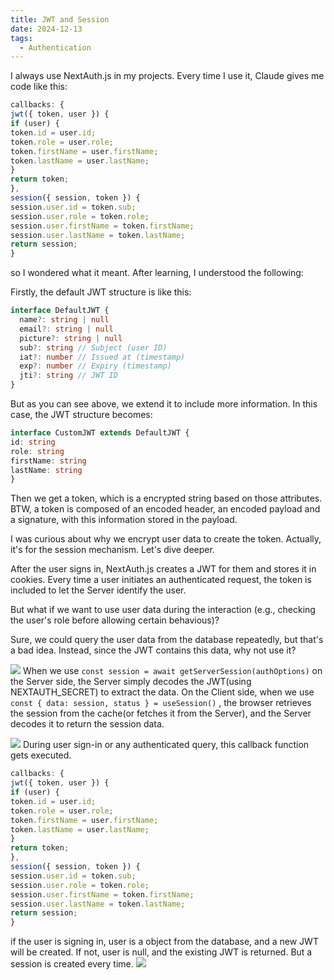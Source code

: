 ```yaml
---
title: JWT and Session
date: 2024-12-13
tags:
  - Authentication
---
```

I always use NextAuth.js in my projects. Every time I use it, Claude gives me code like this:
```TypeScript
callbacks: {
jwt({ token, user }) {
if (user) {
token.id = user.id;
token.role = user.role;
token.firstName = user.firstName;
token.lastName = user.lastName;
}
return token;
},
session({ session, token }) {
session.user.id = token.sub;
session.user.role = token.role;
session.user.firstName = token.firstName;
session.user.lastName = token.lastName;
return session;
}
```
so I wondered what it meant. After learning, I understood the following:

Firstly, the default JWT structure is like this:
```TypeScript
interface DefaultJWT {
  name?: string | null
  email?: string | null
  picture?: string | null
  sub?: string // Subject (user ID)
  iat?: number // Issued at (timestamp)
  exp?: number // Expiry (timestamp)
  jti?: string // JWT ID
}
```
But as you can see above, we extend it to include more information. In this case, the JWT structure becomes:
```TypeScript
interface CustomJWT extends DefaultJWT {
id: string
role: string
firstName: string
lastName: string
}
```
Then we get a token, which is a encrypted string based on those attributes. BTW, a token is composed of an encoded header, an encoded payload and a signature, with this information stored in the payload.

I was curious about why we encrypt user data to create the token. Actually, it's for the session mechanism. Let's dive deeper.

After the user signs in, NextAuth.js creates a JWT for them and stores it in cookies. Every time a user initiates an authenticated request, the token is included to let the Server identify the user.

But what if we want to use user data during the interaction (e.g., checking the user's role before allowing certain behavious)? 

Sure, we could query the user data from the database repeatedly, but that's a bad idea. Instead, since the JWT contains this data, why not use it?

[![](https://mermaid.ink/img/pako:eNpVkF1rwjAUhv9KONdV2qbaNhcDtboxhrDpGCz14mAyK7NJl6RsTvzvi1UH5uKQ8-Z5z0cOsNZCAoONwaYiy6JUxJ8Rf3xbklHTGI3rakV6vTsy5hOtHG6VJa9WGlKgw9UZH3fAhM81KcbkuZVmT-ZSCilugILP0DryIm2jlZWXt3Occu-8bTjj50pTr3jTVyutu3hmHXB_8jxpFDfqA1_s9Lcf8L8PBFBLU-NW-EUPJ7YEV8lalsD8VaD5LKFUR89h6_Rir9bAnGllAEa3m-qatI1AJ4st-s-qgX3gznq1QfWudX2FfArsAD_AoijvD9JhPEhomtKU5lkAe2Ax7SdhSpMoynLqxZAeA_jtKoT9PMrTbJjTMMySOM4Gxz-Dqnwu?type=png)](https://mermaid.live/edit#pako:eNpVkF1rwjAUhv9KONdV2qbaNhcDtboxhrDpGCz14mAyK7NJl6RsTvzvi1UH5uKQ8-Z5z0cOsNZCAoONwaYiy6JUxJ8Rf3xbklHTGI3rakV6vTsy5hOtHG6VJa9WGlKgw9UZH3fAhM81KcbkuZVmT-ZSCilugILP0DryIm2jlZWXt3Occu-8bTjj50pTr3jTVyutu3hmHXB_8jxpFDfqA1_s9Lcf8L8PBFBLU-NW-EUPJ7YEV8lalsD8VaD5LKFUR89h6_Rir9bAnGllAEa3m-qatI1AJ4st-s-qgX3gznq1QfWudX2FfArsAD_AoijvD9JhPEhomtKU5lkAe2Ax7SdhSpMoynLqxZAeA_jtKoT9PMrTbJjTMMySOM4Gxz-Dqnwu)
When we use `const session = await getServerSession(authOptions)` on the Server side, the Server simply decodes the JWT(using NEXTAUTH_SECRET) to extract the data. On the Client side, when we use `const { data: session, status } = useSession()` , the browser retrieves the session from the cache(or fetches it from the Server), and the Server decodes it to return the session data.

[![](https://mermaid.ink/img/pako:eNq9VFFvmzAQ_iuWpUqblCYQkgJ-6MuiTZo2aWq6Tap4ceGWWAk2s822Lsp_3xkDpYW8jhfj-87H93135kRzVQBl1MDPGmQOG8F3mpeZJPjw3CpNvhrQfl9xbUUuKi4teXcUIO04vgX9ayp_wy1_5AbGyMfv9xPllToImCpvjFAykx66uiKf1E5I8v6ofvuQo3t9e-v5MQ97xIcQ8xwZ2daPpcBvaSgQEPxofKLHMbEjzcg3fhQFtzBwowOvBxUd2gCvCqFG5r7jKtyrA8hXuJeLjNBweHakxQdytnWeowXkDkylpLOzN-LOtdDYxgrypj1qRAFvXxjTi29WNLrEQli7O3-B2QewI16trg24IZrU1bar196376U6R42RL1pZyC0USEraZrouiGs7ORbX2eTXgbjPqu6mdTQGC16JBa_tfmEm6P0nC_oGe3gwRC3fyzbRGS1Bl1wUeJFP7lBG7R5KyCjD14LrQ0YzecY8VKm2TzKnzOoaZlSrerfvNnXlJrz9A1D2A-8DRvHaPShVdkm4pexE_1AWhul8Hd8s16sojqM4SpMZfaJsGc1XQRytwjBJIwwG0XlG_zYVgnkapnFyk0ZBkKyWy2R9_gdVd3jD?type=png)](https://mermaid.live/edit#pako:eNq9VFFvmzAQ_iuWpUqblCYQkgJ-6MuiTZo2aWq6Tap4ceGWWAk2s822Lsp_3xkDpYW8jhfj-87H93135kRzVQBl1MDPGmQOG8F3mpeZJPjw3CpNvhrQfl9xbUUuKi4teXcUIO04vgX9ayp_wy1_5AbGyMfv9xPllToImCpvjFAykx66uiKf1E5I8v6ofvuQo3t9e-v5MQ97xIcQ8xwZ2daPpcBvaSgQEPxofKLHMbEjzcg3fhQFtzBwowOvBxUd2gCvCqFG5r7jKtyrA8hXuJeLjNBweHakxQdytnWeowXkDkylpLOzN-LOtdDYxgrypj1qRAFvXxjTi29WNLrEQli7O3-B2QewI16trg24IZrU1bar196376U6R42RL1pZyC0USEraZrouiGs7ORbX2eTXgbjPqu6mdTQGC16JBa_tfmEm6P0nC_oGe3gwRC3fyzbRGS1Bl1wUeJFP7lBG7R5KyCjD14LrQ0YzecY8VKm2TzKnzOoaZlSrerfvNnXlJrz9A1D2A-8DRvHaPShVdkm4pexE_1AWhul8Hd8s16sojqM4SpMZfaJsGc1XQRytwjBJIwwG0XlG_zYVgnkapnFyk0ZBkKyWy2R9_gdVd3jD)
During user sign-in or any authenticated query, this callback function gets executed.
```TypeScript
callbacks: {
jwt({ token, user }) {
if (user) {
token.id = user.id;
token.role = user.role;
token.firstName = user.firstName;
token.lastName = user.lastName;
}
return token;
},
session({ session, token }) {
session.user.id = token.sub;
session.user.role = token.role;
session.user.firstName = token.firstName;
session.user.lastName = token.lastName;
return session;
}
```
if the user is signing in, user is a object from the database, and a new JWT will be created. If not, user is null, and the existing JWT is returned. But a session is created every time.
[![](https://mermaid.ink/img/pako:eNp9kT1vwjAQQP-KdTOg2A7kY6hUEiq1QwdAqtSEwRA3RCQOtWMBBf57HRIKKrSefHfvzn72HhZlwsGHVLL1Ek3DWCCzlJ43iRjGPNU5k2jMPzVXFXrKy00MDVavRxK1pRnqdh_QkEQvb1MUsDyfs8VqdiGHpAYOWnGJhM7zAwrq3kpLgUbbTFWZSJHpvWoJTi0oJNGEK5WV4t7csIFGJAokZxVHr3yDWr7FuEhuxCZZKtCzuBXCUVtqhfCfQvgixGsBZZTw9S1-2eDGBv9r00Cjnzl3TGIBHSi4LFiWmL_b16UYqiUveAy-2SZMrmqno-GYrsrJTizAr6TmHZClTpfnQK8Tc0aYMfMqBfgfLFcmu2bivSyLM2RC8PewBR9jr9d3BqRvU8ehDvXcDuzAJ7RnWw61MXY9apIWPXbg6zTB6nnYc9yBRy3LtQlx-8dvHUC5ew?type=png)](https://mermaid.live/edit#pako:eNp9kT1vwjAQQP-KdTOg2A7kY6hUEiq1QwdAqtSEwRA3RCQOtWMBBf57HRIKKrSefHfvzn72HhZlwsGHVLL1Ek3DWCCzlJ43iRjGPNU5k2jMPzVXFXrKy00MDVavRxK1pRnqdh_QkEQvb1MUsDyfs8VqdiGHpAYOWnGJhM7zAwrq3kpLgUbbTFWZSJHpvWoJTi0oJNGEK5WV4t7csIFGJAokZxVHr3yDWr7FuEhuxCZZKtCzuBXCUVtqhfCfQvgixGsBZZTw9S1-2eDGBv9r00Cjnzl3TGIBHSi4LFiWmL_b16UYqiUveAy-2SZMrmqno-GYrsrJTizAr6TmHZClTpfnQK8Tc0aYMfMqBfgfLFcmu2bivSyLM2RC8PewBR9jr9d3BqRvU8ehDvXcDuzAJ7RnWw61MXY9apIWPXbg6zTB6nnYc9yBRy3LtQlx-8dvHUC5ew)